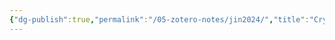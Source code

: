 ```yaml
---
{"dg-publish":true,"permalink":"/05-zotero-notes/jin2024/","title":"Crystal Transformer Based Universal Atomic Embedding for Accurate and Transferable Prediction of Materials Properties","tags":["ZoteroNotes"],"noteIcon":"","created":"2025-03-20T17:11","updated":"2025-07-01T11:57"}
---
```



